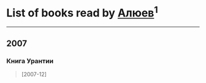 # List of books read by [Алюев](https://plus.google.com/+АлександрАлюев)<sup>1</sup>
---

## 2007

### Книга Урантии
> [2007-12] 



